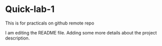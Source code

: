 # Quick-lab-1
This is for practicals on github remote repo


I am editing the README file. Adding some more details about the project description.
